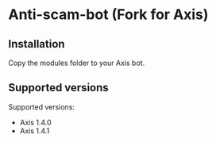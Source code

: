 # Anti-scam-bot (Fork for Axis)

## Installation

Copy the modules folder to your Axis bot.

## Supported versions

Supported versions:

* Axis 1.4.0
* Axis 1.4.1
